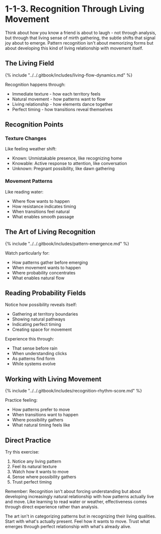 # 1-1-3. Recognition Through Living Movement

Think about how you know a friend is about to laugh - not through analysis, but through that living sense of mirth gathering, the subtle shifts that signal joy about to emerge. Pattern recognition isn't about memorizing forms but about developing this kind of living relationship with movement itself.

## The Living Field

{% include "../../.gitbook/includes/living-flow-dynamics.md" %}

Recognition happens through:

* Immediate texture - how each territory feels
* Natural movement - how patterns want to flow
* Living relationship - how elements dance together
* Perfect timing - how transitions reveal themselves

## Recognition Points

### Texture Changes

Like feeling weather shift:

* Known: Unmistakable presence, like recognizing home
* Knowable: Active response to attention, like conversation
* Unknown: Pregnant possibility, like dawn gathering

### Movement Patterns

Like reading water:

* Where flow wants to happen
* How resistance indicates timing
* When transitions feel natural
* What enables smooth passage

## The Art of Living Recognition

{% include "../../.gitbook/includes/pattern-emergence.md" %}

Watch particularly for:

* How patterns gather before emerging
* When movement wants to happen
* Where probability concentrates
* What enables natural flow

## Reading Probability Fields

Notice how possibility reveals itself:

* Gathering at territory boundaries
* Showing natural pathways
* Indicating perfect timing
* Creating space for movement

Experience this through:

* That sense before rain
* When understanding clicks
* As patterns find form
* While systems evolve

## Working with Living Movement

{% include "../../.gitbook/includes/recognition-rhythm-score.md" %}

Practice feeling:

* How patterns prefer to move
* When transitions want to happen
* Where possibility gathers
* What natural timing feels like

## Direct Practice

Try this exercise:

1. Notice any living pattern
2. Feel its natural texture
3. Watch how it wants to move
4. Sense where possibility gathers
5. Trust perfect timing

Remember: Recognition isn't about forcing understanding but about developing increasingly natural relationship with how patterns actually live and move. Like learning to read water or weather, effectiveness comes through direct experience rather than analysis.

The art isn't in categorizing patterns but in recognizing their living qualities. Start with what's actually present. Feel how it wants to move. Trust what emerges through perfect relationship with what's already alive.
